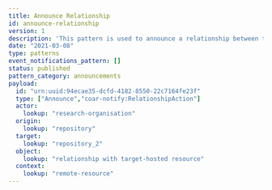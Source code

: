 ```yaml
---
title: Announce Relationship
id: announce-relationship
version: 1
description: 'This pattern is used to announce a relationship between two resources'
date: "2021-03-08"
type: patterns
event_notifications_pattern: []
status: published
pattern_category: announcements
payload:
  id: "urn:uuid:94ecae35-dcfd-4182-8550-22c7164fe23f"
  type: ["Announce","coar-notify:RelationshipAction"]
  actor:
    lookup: "research-organisation"
  origin:
    lookup: "repository"
  target:
    lookup: "repository_2"
  object:
    lookup: "relationship with target-hosted resource"
  context:
    lookup: "remote-resource"
---
```


